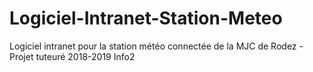 # Logiciel-Intranet-Station-Meteo
Logiciel intranet pour la station météo connectée de la MJC de Rodez - Projet tuteuré 2018-2019 Info2
